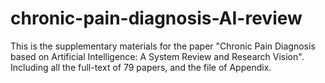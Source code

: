 # chronic-pain-diagnosis-AI-review
This is the supplementary materials for the paper "Chronic Pain Diagnosis based on Artificial Intelligence: A System Review and Research Vision". Including all the full-text of 79 papers, and the file of Appendix.
